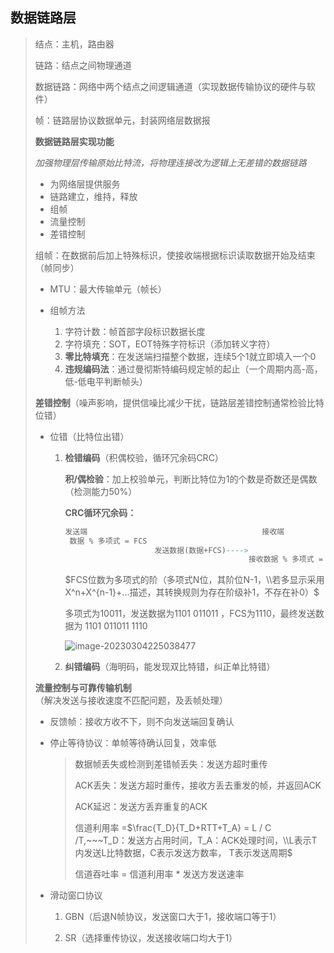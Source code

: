 ## **数据链路层**

> 结点：主机，路由器
>
> 链路：结点之间物理通道
>
> 数据链路：网络中两个结点之间逻辑通道（实现数据传输协议的硬件与软件）
>
> 帧：链路层协议数据单元，封装网络层数据报
>
> **数据链路层实现功能**
>
> *加强物理层传输原始比特流，将物理连接改为逻辑上无差错的数据链路*
>
> - 为网络层提供服务
> - 链路建立，维持，释放
> - 组帧
> - 流量控制
> - 差错控制
>
> 组帧：在数据前后加上特殊标识，使接收端根据标识读取数据开始及结束（帧同步）
>
> - MTU：最大传输单元（帧长）
>
> - 组帧方法
>
>   1. 字符计数：帧首部字段标识数据长度
>   2. 字符填充：SOT，EOT特殊字符标识（添加转义字符）
>   3. **零比特填充**：在发送端扫描整个数据，连续5个1就立即填入一个0
>   4. **违规编码法**：通过曼彻斯特编码规定帧的起止（一个周期内高-高，低-低电平判断帧头）
>
> 
>
> **差错控制**（噪声影响，提供信噪比减少干扰，链路层差错控制通常检验比特位错）
>
> - 位错（比特位出错）
>
>   1. **检错编码**（积偶校验，循环冗余码CRC）
>
>      **积/偶检验**：加上校验单元，判断比特位为1的个数是奇数还是偶数（检测能力50%）
>
>      **CRC循环冗余码：**  
>
>      ```sql
>      发送端									     接收端
>       数据 % 多项式 = FCS   
>                          发送数据(数据+FCS)---->  
>       								    	接收数据 % 多项式 = 0 （无差错）
>      
>      ```
>
>      $FCS位数为多项式的阶（多项式N位，其阶位N-1，\\若多显示采用X^n+X^{n-1}+...描述，其转换规则为存在阶级补1，不存在补0）$ 
>
>      多项式为10011，发送数据为1101 011011 ，FCS为1110，最终发送数据为 1101 011011 1110
>
>      ![image-20230304225038477](D:\code\computer-system-structure\计算机网络原理\3.数据链路层\image-20230304225038477.png) 
>
>   2. **纠错编码**（海明码，能发现双比特错，纠正单比特错） 
>
> 
>
> **流量控制与可靠传输机制** （解决发送与接收速度不匹配问题，及丢帧处理）
>
> - 反馈帧：接收方收不下，则不向发送端回复确认
>
> - 停止等待协议：单帧等待确认回复，效率低
>
>   > 数据帧丢失或检测到差错帧丢失：发送方超时重传
>   >
>   > ACK丢失：发送方超时重传，接收方丢去重发的帧，并返回ACK
>   >
>   > ACK延迟：发送方丢弃重复的ACK
>   >
>   > 信道利用率 =$\frac{T_D}{T_D+RTT+T_A} = L / C /T,~~~T_D：发送方占用时间，T_A：ACK处理时间，\\L表示T内发送L比特数据，C表示发送方数率， T表示发送周期$ 
>   >
>   > 信道吞吐率 = 信道利用率 *  发送方发送速率
>
> - 滑动窗口协议
>
>   1. GBN（后退N帧协议，发送窗口大于1，接收端口等于1）
>
>      > 
>
>   2. SR（选择重传协议，发送接收端口均大于1）
>
>      > 


